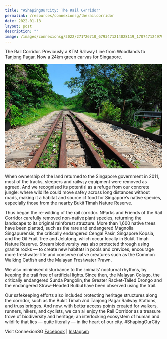 ```yaml
---
title: "#ShapingOurCity: The Rail Corridor"
permalink: /resources/connexionsg/therailcorridor
date: 2022-01-18
layout: post
description: ""
image: /images/connexionsg/2022/271726710_6793471214028119_1707471249791143555_n.jpg
---
```

The Rail Corridor. Previously a KTM Railway Line from Woodlands to Tanjong Pagar. Now a 24km green canvas for Singapore. 

![Alt text for image on Isomer site](/images/connexionsg/2022/271726710_6793471214028119_1707471249791143555_n.jpg)

When ownership of the land returned to the Singapore government in 2011, most of the tracks, sleepers and railway equipment were removed as agreed. And we recognised its potential as a refuge from our concrete jungle: where wildlife could move safely across long distances without roads, making it a habitat and source of food for Singapore’s native species, especially those from the nearby Bukit Timah Nature Reserve.

Thus began the re-wilding of the rail corridor. NParks and Friends of the Rail Corridor carefully removed non-native plant species, returning the landscape to its original rainforest structure. More than 1,600 native trees have been planted, such as the rare and endangered Magnolia Singapurensis, the critically endangered Cengal Pasir, Singapore Kopsia, and the Oil Fruit Tree and Jelutong, which occur locally in Bukit Timah Nature Reserve. Stream biodiversity was also protected through using granite rocks — to create new habitats in pools and crevices, encourage more freshwater life and conserve native creatures such as the Common Walking Catfish and the Malayan Freshwater Prawn.

We also minimised disturbance to the animals’ nocturnal rhythms, by keeping the trail free of artificial lights. Since then, the Malayan Colugo, the critically endangered Sunda Pangolin, the Greater Racket-Tailed Drongo and the endangered Straw-Headed Bulbul have been observed using the trail.

Our safekeeping efforts also included protecting heritage structures along the corridor, such as the Bukit Timah and Tanjong Pagar Railway Stations, and truss bridges. And now, with better access points created for walkers, runners, hikers, and cyclists, we can all enjoy the Rail Corridor as a treasure trove of biodiversity and heritage; an interlocking ecosystem of human and wildlife that lies — quite literally — in the heart of our city. #ShapingOurCity

Visit ConnexionSG [Facebook](https://www.facebook.com/ConnexionSG) | [Instagram](https://www.instagram.com/connexionsg/)